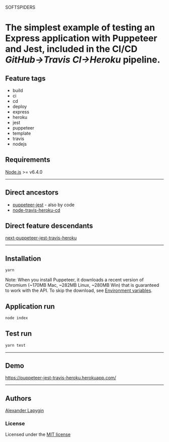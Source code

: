 SOFTSPIDERS
# The simplest example of testing an Express application with Puppeteer and Jest, included in the CI/CD *GitHub->Travis CI->Heroku* pipeline.

## Feature tags

- build
- ci
- cd
- deploy
- express
- heroku
- jest
- puppeteer
- template
- travis
- nodejs

## Requirements

[Node.js](https://nodejs.org/en/download/package-manager/) >= v6.4.0

---

## Direct ancestors

* [puppeteer-jest](https://github.com/softspider/puppeteer-jest) - also by code
* [node-travis-heroku-cd](https://github.com/softspider/node-travis-heroku-cd)


## Direct feature descendants

[next-puppeteer-jest-travis-heroku](https://github.com/softspider/next-puppeteer-jest-travis-heroku)


---

## Installation

```sh
yarn
```

Note: When you install Puppeteer, it downloads a recent version of Chromium (~170MB Mac, ~282MB Linux, ~280MB Win) that is guaranteed to work with the API. To skip the download, see [Environment variables](https://github.com/GoogleChrome/puppeteer/blob/v1.15.0/docs/api.md#environment-variables).

## Application run

```sh
node index
```

## Test run

```sh
yarn test
```
---

## Demo

https://puppeteer-jest-travis-heroku.herokuapp.com/

---

## Authors

[Alexander Lapygin](https://github.com/AlexanderLapygin)

### License

Licensed under the [MIT license](./LICENSE)
